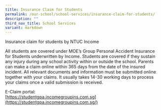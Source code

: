 ```yaml
---
title: Insurance Claim for Students
permalink: /our-school/school-services/insurance-claim-for-students/
description: ""
third_nav_title: School Services
variant: markdown
---
```

Insurance claim for students by NTUC Income  
 
All students are covered under MOE’s Group Personal Accident Insurance for Students underwritten by Income. Students are covered if they sustain any injury during any school activity within or outside the school. Parents can make a claim online within 365 days from the date of the insured incident. All relevant documents and information must be submitted online together with your claims. It usually takes 14-30 working days to process your claims once a valid submission is received.


 
E-Claim portal:  
[https://studentgpa.incomegroupins.com.sg](https://studentgpa.incomegroupins.com.sg/)